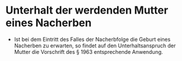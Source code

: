# Unterhalt der werdenden Mutter eines Nacherben

- Ist bei dem Eintritt des Falles der Nacherbfolge die Geburt eines Nacherben zu erwarten, so findet auf den Unterhaltsanspruch der Mutter die Vorschrift des § 1963 entsprechende Anwendung.

